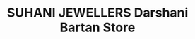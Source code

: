 ---
title: "SUHANI JEWELLERS Darshani Bartan Store"
url: /robertsganj/suhani-jewellers-darshani-bartan-store/
shop: Allgemein
---